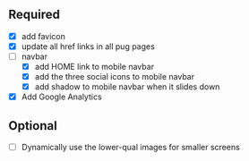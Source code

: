 ## Required
- [x] add favicon
- [x] update all href links in all pug pages
- [ ] navbar 
    - [x] add HOME link to mobile navbar
    - [x] add the three social icons to mobile navbar
    - [x] add shadow to mobile navbar when it slides down
- [x] Add Google Analytics

## Optional
- [ ] Dynamically use the lower-qual images for smaller screens